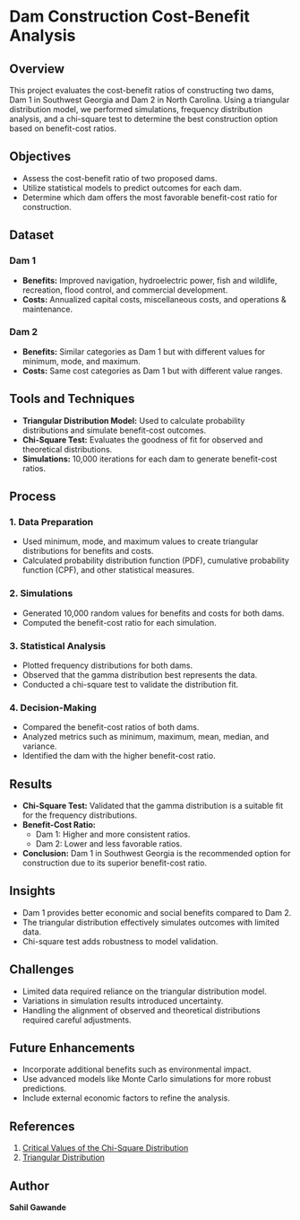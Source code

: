 # Dam Construction Cost-Benefit Analysis

## Overview
This project evaluates the cost-benefit ratios of constructing two dams, Dam 1 in Southwest Georgia and Dam 2 in North Carolina. Using a triangular distribution model, we performed simulations, frequency distribution analysis, and a chi-square test to determine the best construction option based on benefit-cost ratios.

## Objectives
- Assess the cost-benefit ratio of two proposed dams.
- Utilize statistical models to predict outcomes for each dam.
- Determine which dam offers the most favorable benefit-cost ratio for construction.

## Dataset
### Dam 1
- **Benefits:** Improved navigation, hydroelectric power, fish and wildlife, recreation, flood control, and commercial development.
- **Costs:** Annualized capital costs, miscellaneous costs, and operations & maintenance.

### Dam 2
- **Benefits:** Similar categories as Dam 1 but with different values for minimum, mode, and maximum.
- **Costs:** Same cost categories as Dam 1 but with different value ranges.

## Tools and Techniques
- **Triangular Distribution Model:** Used to calculate probability distributions and simulate benefit-cost outcomes.
- **Chi-Square Test:** Evaluates the goodness of fit for observed and theoretical distributions.
- **Simulations:** 10,000 iterations for each dam to generate benefit-cost ratios.

## Process
### 1. Data Preparation
- Used minimum, mode, and maximum values to create triangular distributions for benefits and costs.
- Calculated probability distribution function (PDF), cumulative probability function (CPF), and other statistical measures.

### 2. Simulations
- Generated 10,000 random values for benefits and costs for both dams.
- Computed the benefit-cost ratio for each simulation.

### 3. Statistical Analysis
- Plotted frequency distributions for both dams.
- Observed that the gamma distribution best represents the data.
- Conducted a chi-square test to validate the distribution fit.

### 4. Decision-Making
- Compared the benefit-cost ratios of both dams.
- Analyzed metrics such as minimum, maximum, mean, median, and variance.
- Identified the dam with the higher benefit-cost ratio.

## Results
- **Chi-Square Test:** Validated that the gamma distribution is a suitable fit for the frequency distributions.
- **Benefit-Cost Ratio:**
  - Dam 1: Higher and more consistent ratios.
  - Dam 2: Lower and less favorable ratios.
- **Conclusion:** Dam 1 in Southwest Georgia is the recommended option for construction due to its superior benefit-cost ratio.

## Insights
- Dam 1 provides better economic and social benefits compared to Dam 2.
- The triangular distribution effectively simulates outcomes with limited data.
- Chi-square test adds robustness to model validation.

## Challenges
- Limited data required reliance on the triangular distribution model.
- Variations in simulation results introduced uncertainty.
- Handling the alignment of observed and theoretical distributions required careful adjustments.

## Future Enhancements
- Incorporate additional benefits such as environmental impact.
- Use advanced models like Monte Carlo simulations for more robust predictions.
- Include external economic factors to refine the analysis.

## References
1. [Critical Values of the Chi-Square Distribution](https://www.itl.nist.gov/div898/handbook/eda/section3/eda3674.htm)
2. [Triangular Distribution](https://mathworld.wolfram.com/TriangularDistribution.html)

## Author
**Sahil Gawande**
